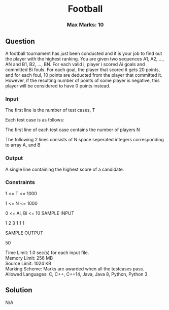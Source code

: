 <h1 align="center">Football</h1>
<h3 align="center">Max Marks: 10</h3>

## Question

<p>A football tournament has just been conducted and it is your job to find out the player with the highest ranking. You are given two sequences A1, A2, …, AN and B1, B2, …, BN. For each valid i, player i scored Ai goals and committed Bi fouls. For each goal, the player that scored it gets 20 points, and for each foul, 10 points are deducted from the player that committed it. However, if the resulting number of points of some player is negative, this player will be considered to have 0 points instead.</p>

### Input
<p>The first line is the number of test cases, T

Each test case is as follows:

The first line of each test case contains the number of players N

The following 2 lines consists of N space seperated integers corresponding to array A, and B</p>

### Output
<p>
A single line containing the highest score of a candidate.
</p>

### Constraints
<p>
1 <= T <= 1000

1 <= N <= 1000

0 <= Ai, Bi <= 10
SAMPLE INPUT

1
2
3 1
1 1

SAMPLE OUTPUT

50

</p>

Time Limit: 1.0 sec(s) for each input file.<br>
Memory Limit: 256 MB<br>
Source Limit: 1024 KB<br>
Marking Scheme: Marks are awarded when all the testcases pass.<br>
Allowed Languages: C, C++, C++14, Java, Java 8, Python, Python 3<br>

## Solution
N/A

